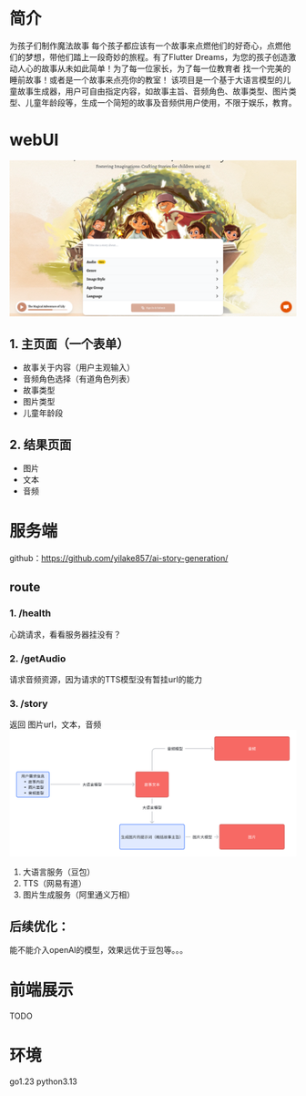 # 简介
为孩子们制作魔法故事
每个孩子都应该有一个故事来点燃他们的好奇心，点燃他们的梦想，带他们踏上一段奇妙的旅程。有了Flutter Dreams，为您的孩子创造激动人心的故事从未如此简单！为了每一位家长，为了每一位教育者
找一个完美的睡前故事！或者是一个故事来点亮你的教室！
该项目是一个基于大语言模型的儿童故事生成器，用户可自由指定内容，如故事主旨、音频角色、故事类型、图片类型、儿童年龄段等，生成一个简短的故事及音频供用户使用，不限于娱乐，教育。
# webUI
![img.png](assets/img.png)
## 1. 主页面（一个表单）
- 故事关于内容（用户主观输入）
- 音频角色选择（有道角色列表）
- 故事类型
- 图片类型
- 儿童年龄段
## 2. 结果页面
- 图片
- 文本
- 音频
# 服务端
  github：https://github.com/yilake857/ai-story-generation/
  ## route
### 1. /health
   心跳请求，看看服务器挂没有？
### 2. /getAudio
   请求音频资源，因为请求的TTS模型没有暂挂url的能力
### 3. /story
   返回 图片url，文本，音频
![img_1.png](assets/img_1.png)
1. 大语言服务（豆包）
2. TTS（网易有道）
3. 图片生成服务（阿里通义万相）

## 后续优化：
能不能介入openAI的模型，效果远优于豆包等。。。
# 前端展示
TODO

# 环境
go1.23
python3.13